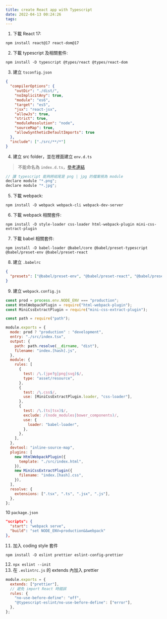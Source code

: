 ```yaml
---
title: create React app with Typescript
date: 2022-04-13 00:24:26
tags:
---
```

1. 下載 React 17: 
```
npm install react@17 react-dom@17
```
2. 下載 typescript 及相關套件: 
```
npm install -D typescript @types/react @types/react-dom
```
3. 建立 `tsconfig.json`
```json
{
  "compilerOptions": {
    "outDir": "./dist/",
    "noImplicitAny": true,
    "module": "es6",
    "target": "es5",
    "jsx": "react-jsx",
    "allowJs": true,
    "strict": true,
    "moduleResolution": "node",
    "sourceMap": true,
    "allowSyntheticDefaultImports": true
  },
  "include": ["./src/**/*"]
}
```
4. 建立 src folder，並在裡面建立 `env.d.ts`

> 不能命名為 `index.d.ts`，[參考連結](https://stackoverflow.com/questions/52759220/importing-images-in-typescript-react-cannot-find-module)

```js
// 讓 typescript 能夠將結尾是 png | jpg 的檔案視為 module
declare module "*.png";
declare module "*.jpg";
```
5. 下載 webpack: 
```
npm install -D webpack webpack-cli webpack-dev-server
```
6. 下載 webpack 相關套件: 
```
npm install -D style-loader css-loader html-webpack-plugin mini-css-extract-plugin
```
7. 下載 babel 相關套件: 
```
npm install -D babel-loader @babel/core @babel/preset-typescript @babel/preset-env @babel/preset-react
```
8. 建立 `.babelrc`
```json
{
  "presets": ["@babel/preset-env", "@babel/preset-react", "@babel/preset-typescript"],
}
```
9. 建立 `webpack.config.js`
```js
const prod = process.env.NODE_ENV === "production";
const HtmlWebpackPlugin = require("html-webpack-plugin");
const MiniCssExtractPlugin = require("mini-css-extract-plugin");

const path = require("path");

module.exports = {
  mode: prod ? "production" : "development",
  entry: "./src/index.tsx",
  output: {
    path: path.resolve(__dirname, "dist"),
    filename: "index.[hash].js",
  },
  module: {
    rules: [
      {
        test: /\.(jpe?g|png|svg)$/,
        type: "asset/resource",
      },
      {
        test: /\.css$/,
        use: [MiniCssExtractPlugin.loader, "css-loader"],
      },
      {
        test: /\.(ts|tsx)$/,
        exclude: /(node_modules|bower_components)/,
        use: {
          loader: "babel-loader",
        },
      },
    ],
  },
  devtool: "inline-source-map",
  plugins: [
    new HtmlWebpackPlugin({
      template: "./src/index.html",
    }),
    new MiniCssExtractPlugin({
      filename: "index.[hash].css",
    }),
  ],
  resolve: {
    extensions: [".tsx", ".ts", ".jsx", ".js"],
  },
};
```
10 `package.json`
```json
"scripts": {
  "start": "webpack serve",
  "build": "set NODE_ENV=production&&webpack"
},
```
11. 加入 coding style 套件
```
npm install -D eslint prettier eslint-config-prettier
```
12. `npx eslint --init`
13. 在 `.eslintrc.js` 的 extends 內加入 prettier
```js
module.exports = {
  extends: ["prettier"],
  // 避免 import React 時錯誤
  rules: {
    "no-use-before-define": "off",
    "@typescript-eslint/no-use-before-define": ["error"],
  },
};
```